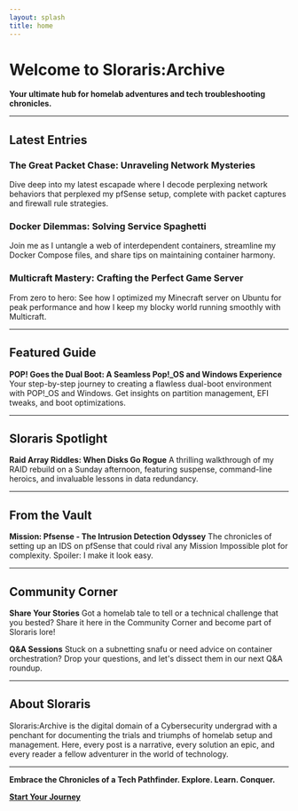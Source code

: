 ```yaml
---
layout: splash
title: home
---
```

# Welcome to Sloraris:Archive

**Your ultimate hub for homelab adventures and tech troubleshooting chronicles.**

---

## Latest Entries

### **The Great Packet Chase: Unraveling Network Mysteries**
Dive deep into my latest escapade where I decode perplexing network behaviors that perplexed my pfSense setup, complete with packet captures and firewall rule strategies.

### **Docker Dilemmas: Solving Service Spaghetti**
Join me as I untangle a web of interdependent containers, streamline my Docker Compose files, and share tips on maintaining container harmony.

### **Multicraft Mastery: Crafting the Perfect Game Server**
From zero to hero: See how I optimized my Minecraft server on Ubuntu for peak performance and how I keep my blocky world running smoothly with Multicraft.

---

## Featured Guide

**POP! Goes the Dual Boot: A Seamless Pop!_OS and Windows Experience**
Your step-by-step journey to creating a flawless dual-boot environment with POP!_OS and Windows. Get insights on partition management, EFI tweaks, and boot optimizations.

---

## Sloraris Spotlight

**Raid Array Riddles: When Disks Go Rogue**
A thrilling walkthrough of my RAID rebuild on a Sunday afternoon, featuring suspense, command-line heroics, and invaluable lessons in data redundancy.

---

## From the Vault

**Mission: Pfsense - The Intrusion Detection Odyssey**
The chronicles of setting up an IDS on pfSense that could rival any Mission Impossible plot for complexity. Spoiler: I make it look easy.

---

## Community Corner

**Share Your Stories**
Got a homelab tale to tell or a technical challenge that you bested? Share it here in the Community Corner and become part of Sloraris lore!

**Q&A Sessions**
Stuck on a subnetting snafu or need advice on container orchestration? Drop your questions, and let's dissect them in our next Q&A roundup.

---

## About Sloraris

Sloraris:Archive is the digital domain of a Cybersecurity undergrad with a penchant for documenting the trials and triumphs of homelab setup and management. Here, every post is a narrative, every solution an epic, and every reader a fellow adventurer in the world of technology.

---

**Embrace the Chronicles of a Tech Pathfinder. Explore. Learn. Conquer.**

[**Start Your Journey**](#)
